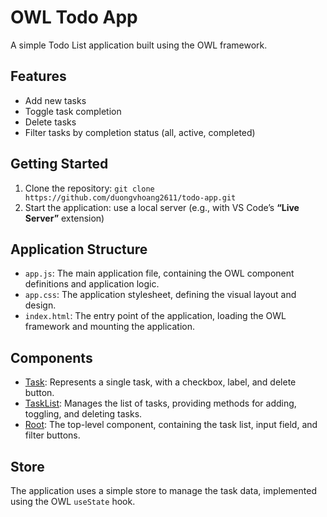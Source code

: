 # OWL Todo App

A simple Todo List application built using the OWL framework.

## **Features**

- Add new tasks
- Toggle task completion
- Delete tasks
- Filter tasks by completion status (all, active, completed)

## **Getting Started**

1. Clone the repository: `git clone https://github.com/duongvhoang2611/todo-app.git`
2. Start the application: use a local server (e.g., with VS Code’s **“Live Server”** extension)

## **Application Structure**

- `app.js`: The main application file, containing the OWL component definitions and application logic.
- `app.css`: The application stylesheet, defining the visual layout and design.
- `index.html`: The entry point of the application, loading the OWL framework and mounting the application.

## **Components**

- [Task](cci:2://file:///g:/Workspaces/ATS/dev/odoo_18_own/owl_framework/todoapp/app.js:62:2-93:3): Represents a single task, with a checkbox, label, and delete button.
- [TaskList](cci:2://file:///g:/Workspaces/ATS/dev/odoo_18_own/owl_framework/todoapp/app.js:22:2-48:3): Manages the list of tasks, providing methods for adding, toggling, and deleting tasks.
- [Root](cci:2://file:///g:/Workspaces/ATS/dev/odoo_18_own/owl_framework/todoapp/app.js:98:2-172:3): The top-level component, containing the task list, input field, and filter buttons.

## **Store**

The application uses a simple store to manage the task data, implemented using the OWL `useState` hook.
